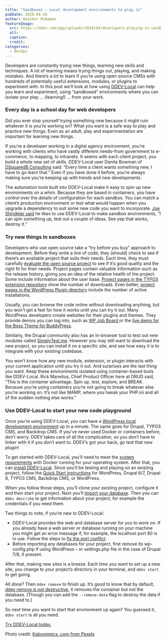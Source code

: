 ```yaml
---
title: "Sandboxes – Local development environments to play in"
pubDate: 2018-04-26
author: Heather McNamee
featureImage:
  src: https://ddev.com/app/uploads/2018/04/developers-playing-in-sandboxes-e1524554749706.jpg
  alt:
  caption:
  credit:
categories:
  - DevOps
---
```


Developers are constantly trying new things, learning new skills and techniques. A lot of learning means trying things out, playing, and making mistakes. And there’s a lot to learn if you’re using open source CMSs with hundreds of potentially useful extensions, modules, or plugins to experiment with. In this post we’ll look at how using [DDEV-Local](https://ddev.ddev.com) can help you learn and experiment, using “sandboxed” environments where you can isolate your play … (learning!) … from your work.

### Every day is a school day for web developers

Did you ever stop yourself trying something new because it might ruin whatever it is you’re working on? What you want is a safe way to play and practice new things. Even as an adult, play and experimentation are important for learning new things.

If you’re a developer working in a digital agency environment, you’re working with clients who have vastly different needs–from government to e-commerce, to mapping, to intranets. It seems with each client project, you build a whole new set of skills. DDEV-Local user Danita Bowman of [DSquaredB Consulting](https://dsquaredbconsulting.com/) said: “Every time a client wants something new, I have to go learn that.” Even if you have done it before, you’re always making sure you’re keeping up with trends and new developments.

The automation tools built into DDEV-Local make it easy to spin up new environments on a whim. Because they are based in containers, you have control over the details of configuration for each sandbox. You can match a client’s production environment or test what would happen when you upgrade a dependency to suit some new code you want to incorporate. [Joe Shindelar said](https://ddev.com/ddev-local/rapid-local-development-ddev/) he likes to use DDEV-Local to make sandbox environments, “I can spin something up, test out a couple of ideas. See yep that works, destroy it.”

### Try new things in sandboxes

Developers who use open source take a “try before you buy” approach to development. Before they write a line of code, they (should) check to see if there’s an available project that suits their needs. Each time, they must carefully [evaluate the open source project](https://opensource.com/life/14/1/evaluate-sustainability-open-source-project) to see if it’s good quality and the right fit for their needs. Project pages contain valuable information such as the release history, giving you an idea of the relative health of the project. Some include information about the user base. [Project pages in the TYPO3 extension repository](https://extensions.typo3.org/extension/gridelements/) show the number of downloads. Even better, [project pages in the WordPress Plugin directory](https://wordpress.org/plugins/bbpress/) include the number of active installations.

Usually, you can browse the code online without downloading anything, but you won’t get a feel for how it works until you can try it out. Many WordPress developers create websites for their plugins and themes. They provide demos you can log into, such as [WP Job Board ](https://wpjobboard.net/demo/)or the [live demo for the Boss Theme for BuddyPress](https://www.buddyboss.com/live-demo/).

Similarly, the Drupal community also has an in-browser tool to test out new modules called [SimplyTest.me](https://simplytest.me/). However you may still want to download the new project, so you can install it on a specific site, and see how easy it is to integrate with your existing codebase.

You won’t know how any new module, extension, or plugin interacts with your current application until you try it out. And surprises are the last thing you want. Keep these environments isolated using container-based tools like DDEV-Local. Rick Manelius, Chief Product Officer here at DRUD said, “This is the container advantage. Spin up, test, explore, and BREAK. Because you’re using containers you’re not going to break whatever else you’re working on. It’s not like MAMP, where you tweak your PHP.ini and all of the sudden nothing else works.”

### Use DDEV-Local to start your new code playground

Once you’re using DDEV-Local, you can have a [WordPress local development environment](https://ddev.com/one-minute-wordpress/) up in a minute. The same goes for Drupal, TYPO3 CMS, and Backdrop CMS. If you’ve never used Docker or containers before, don’t worry. DDEV takes care of all the complication, so you don’t have to tinker with it if you don’t want to. DDEV’s got your back, go test that new plugin!

To get started with DDEV-Local, you’ll need to meet the [system requirements](https://ddev.readthedocs.io/en/latest/#system-requirements) with Docker running for your operating system. After that, you can [install DDEV-Local](https://ddev.readthedocs.io/en/latest/#installation). Since you’ll be testing and playing on an existing project, follow the [Quick Start instructions](https://ddev.readthedocs.io/en/latest/users/cli-usage/#quickstart-guides) for WordPress, Drupal 6/7, Drupal 8, TYPO3 CMS, Backdrop CMS, or WordPress.

When you follow those steps, you’ll clone your existing project, configure it and then start your project. Next you’ll [import your database](https://ddev.readthedocs.io/en/latest/users/cli-usage/#database-imports). Then you can `ddev describe` to get information about your project, for example the credentials if you need them.

Two things to note, if you’re new to DDEV-Local:

- DDEV-Local provides the web and database server for you to work on. If you already have a web server or database running on your machine you might get an error message if, for example, the localhost port 80 is in use. Follow the steps to [fix the port conflict](https://ddev.readthedocs.io/en/latest/users/troubleshooting/#webserver-ports-are-already-occupied-by-another-webserver).
- Before importing any databases for your project, first remove its wp-config.php if using WordPress – or settings.php file in the case of Drupal 7/8, if present.

After that, making new sites is a breeze. Each time you want to set up a new site, you change to your project’s directory in your terminal, and `ddev start` to get going.

All done? Then `ddev remove` to finish up. It’s good to know that by default, [ddev remove is not destructive](https://ddev.readthedocs.io/en/latest/users/cli-usage/#removing-a-project), it removes the container but not the database. (Though you can add the `--remove-data` flag to destroy the data if you need to.)

So next time you want to start that environment up again? You guessed it, `ddev start` is all you need.

[Try DDEV-Local today.](https://ddev.com/get-started/)

Photo credit: [Kaboompics .com from Pexels](https://www.pexels.com/photo/little-boy-playing-in-the-sand-6459/)
